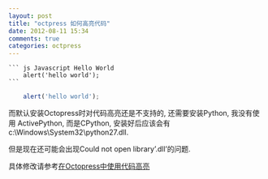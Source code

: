 ```yaml
---
layout: post
title: "octpress 如何高亮代码"
date: 2012-08-11 15:34
comments: true
categories: octpress
---
```


    ``` js Javascript Hello World 
        alert('hello world');
    ```

``` js Javascript Hello World 
    alert('hello world');
```

而默认安装Octopress时对代码高亮还是不支持的, 还需要安装Python, 我没有使用
ActivePython, 而是CPython, 安装好后应该会有c:\Windows\System32\python27.dll.

但是现在还可能会出现Could not open library’.dll’的问题.

具体修改请参考[在Octopress中使用代码高亮](http://netwjx.github.com/blog/2012/04/21/using-code-in-octopress/) 

